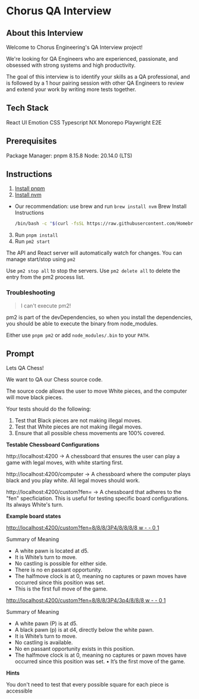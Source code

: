 # Chorus QA Interview

## About this Interview

Welcome to Chorus Engineering's QA Interview project!

We're looking for QA Engineers who are experienced, passionate, and obsessed with strong systems and high productivity.

The goal of this interview is to identify your skills as a QA professional, and is followed by
a 1 hour pairing session with other QA Engineers to review and extend your work by writing more tests together.

## Tech Stack
React UI
Emotion CSS
Typescript
NX Monorepo
Playwright E2E

## Prerequisites
Package Manager: pnpm 8.15.8
Node: 20.14.0 (LTS)

## Instructions
1. [Install pnpm](https://pnpm.io/installation)
2. [Install nvm](https://github.com/nvm-sh/nvm?tab=readme-ov-file#installing-and-updating)
- Our recommendation: use brew and run `brew install nvm`
  Brew Install Instructions 
  ```bash
  /bin/bash -c "$(curl -fsSL https://raw.githubusercontent.com/Homebrew/install/HEAD/install.sh)"
  ```
3. Run `pnpm install`
4. Run `pm2 start`

The API and React server will automatically watch for changes. You can manage start/stop using `pm2`

Use `pm2 stop all` to stop the servers.
Use `pm2 delete all` to delete the entry from the pm2 process list.

### Troubleshooting

> I can't execute pm2!

pm2 is part of the devDependencies, so when you install the dependencies, you should be able to
execute the binary from node_modules.

Either use `pnpm pm2` or add `node_modules/.bin` to your `PATH`.


## Prompt

Lets QA Chess!

We want to QA our Chess source code. 

The source code allows the user to move White pieces, and the computer will move black pieces.

Your tests should do the following:
1. Test that Black pieces are not making illegal moves.
2. Test that White pieces are not making illegal moves.
3. Ensure that all possible chess movements are 100% covered.

**Testable Chessboard Configurations**

http://localhost:4200 -> A chessboard that ensures the user can play a game with legal moves, with white starting first.

http://localhost:4200/computer -> A chessboard where the computer plays black and you play white. All legal moves should work.

http://localhost:4200/custom?fen= -> A chessboard that adheres to the "fen" specficiation. This is useful for testing specific board configurations. Its always White's turn.

**Example board states**

[http://localhost:4200/custom?fen=8/8/8/3P4/8/8/8/8 w - - 0 1](http://localhost:4200/custom?fen=8/8/8/3P4/8/8/8/8%20w%20-%20-%200%201)

Summary of Meaning
-	A white pawn is located at d5.
-	It is White’s turn to move.
-	No castling is possible for either side.
-	There is no en passant opportunity.
-	The halfmove clock is at 0, meaning no captures or pawn moves have occurred since this position was set.
-	This is the first full move of the game.

[http://localhost:4200/custom?fen=8/8/8/3P4/3p4/8/8/8 w - - 0 1](http://localhost:4200/custom?fen=8/8/8/3P4/3p4/8/8/8%20w%20-%20-%200%201)

Summary of Meaning
- A white pawn (P) is at d5.
- A black pawn (p) is at d4, directly below the white pawn.
- It is White’s turn to move.
-	No castling is available.
- No en passant opportunity exists in this position.
-	The halfmove clock is at 0, meaning no captures or pawn moves have occurred since this position was set.
•	It’s the first move of the game.

**Hints**

You don't need to test that every possible square for each piece is accessible
